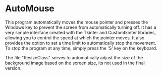 # AutoMouse
This program automatically moves the mouse pointer and presses the Windows key to prevent the screen from automatically turning off. It has a very simple interface created with the Tkinter and Customtkinter libraries, allowing you to control the speed at which the pointer moves. It also provides the option to set a time limit to automatically stop the movement. To stop the program at any time, simply press the 'S' key on the keyboard.

The file "ResizeClass" serves to automatically adjust the size of the background image based on the screen size, its not used in the final version.
